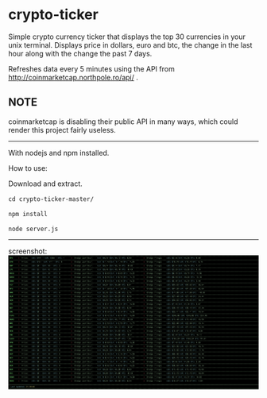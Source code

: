 # crypto-ticker

Simple crypto currency ticker that displays the top 30 currencies in your unix terminal.
Displays price in dollars, euro and btc, the change in the last hour along with the change the past 7 days.

Refreshes data every 5 minutes using the API from http://coinmarketcap.northpole.ro/api/ .

## NOTE
coinmarketcap is disabling their public API in many ways, which could render this project fairly useless.

----------------------------------------------

With nodejs and npm installed.


How to use:

Download and extract.
```
cd crypto-ticker-master/
```
```
npm install
```
```
node server.js
```


-----------------------------------------------

screenshot:
![alt tag](https://raw.githubusercontent.com/null4bl3/crypto-ticker/master/screenshot.png)
